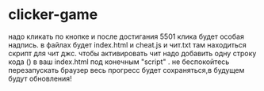 # clicker-game
надо кликать по кнопке и после достигания 5501 клика будет особая надпись.
в файлах будет index.html и cheat.js и чит.txt там находиться скрипт для чит джс.
чтобы активировать чит надо добавить одну строку кода (<script src="cheat.js"></script>) в ваш index.html под конечным "script" .
не беспокойтесь перезапускать браузер весь прогресс будет сохраняться,в будущем будут обновления!
